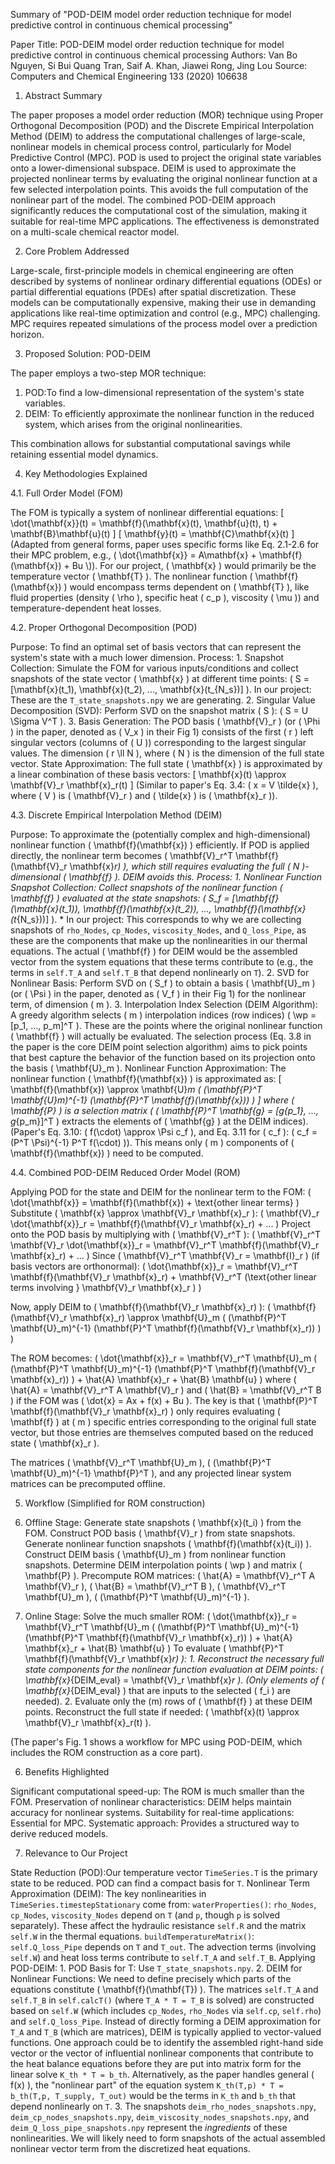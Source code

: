 Summary of "POD-DEIM model order reduction technique for model predictive control in continuous chemical processing"

Paper Title: POD-DEIM model order reduction technique for model predictive control in continuous chemical processing
Authors: Van Bo Nguyen, Si Bui Quang Tran, Saif A. Khan, Jiawei Rong, Jing Lou
Source: Computers and Chemical Engineering 133 (2020) 106638

1. Abstract Summary

The paper proposes a model order reduction (MOR) technique using Proper Orthogonal Decomposition (POD) and the Discrete Empirical Interpolation Method (DEIM) to address the computational challenges of large-scale, nonlinear models in chemical process control, particularly for Model Predictive Control (MPC).
POD is used to project the original state variables onto a lower-dimensional subspace. DEIM is used to approximate the projected nonlinear terms by evaluating the original nonlinear function at a few selected interpolation points. This avoids the full computation of the nonlinear part of the model.
The combined POD-DEIM approach significantly reduces the computational cost of the simulation, making it suitable for real-time MPC applications. The effectiveness is demonstrated on a multi-scale chemical reactor model.

2. Core Problem Addressed

Large-scale, first-principle models in chemical engineering are often described by systems of nonlinear ordinary differential equations (ODEs) or partial differential equations (PDEs) after spatial discretization. These models can be computationally expensive, making their use in demanding applications like real-time optimization and control (e.g., MPC) challenging. MPC requires repeated simulations of the process model over a prediction horizon.

3. Proposed Solution: POD-DEIM

The paper employs a two-step MOR technique:

1.  POD:To find a low-dimensional representation of the system's state variables.
2.  DEIM: To efficiently approximate the nonlinear function in the reduced system, which arises from the original nonlinearities.

This combination allows for substantial computational savings while retaining essential model dynamics.

4. Key Methodologies Explained

4.1. Full Order Model (FOM)

The FOM is typically a system of nonlinear differential equations:
\[ \\dot{\\mathbf{x}}(t) = \\mathbf{f}(\\mathbf{x}(t), \\mathbf{u}(t), t) + \\mathbf{B}\\mathbf{u}(t) \]
\[ \\mathbf{y}(t) = \\mathbf{C}\\mathbf{x}(t) \]
(Adapted from general forms, paper uses specific forms like Eq. 2.1-2.6 for their MPC problem, e.g., \( \\dot{\\mathbf{x}} = A\\mathbf{x} + \\mathbf{f}(\\mathbf{x}) + Bu \\)).
For our project, \( \\mathbf{x} \) would primarily be the temperature vector \( \\mathbf{T} \). The nonlinear function \( \\mathbf{f}(\\mathbf{x}) \) would encompass terms dependent on \( \\mathbf{T} \), like fluid properties (density \( \\rho \), specific heat \( c_p \), viscosity \( \mu \)) and temperature-dependent heat losses.

4.2. Proper Orthogonal Decomposition (POD)

Purpose: To find an optimal set of basis vectors that can represent the system's state with a much lower dimension.
Process:
    1.  Snapshot Collection: Simulate the FOM for various inputs/conditions and collect snapshots of the state vector \( \\mathbf{x} \) at different time points: \( S = [\\mathbf{x}(t_1), \\mathbf{x}(t_2), ..., \\mathbf{x}(t_{N_s})] \).
         In our project: These are the `T_state_snapshots.npy` we are generating.
    2.  Singular Value Decomposition (SVD): Perform SVD on the snapshot matrix \( S \): \( S = U \\Sigma V^T \).
    3.  Basis Generation: The POD basis \( \\mathbf{V}_r \) (or \( \\Phi \) in the paper, denoted as \( V_x \) in their Fig 1) consists of the first \( r \) left singular vectors (columns of \( U \)) corresponding to the largest singular values. The dimension \( r \\ll N \), where \( N \) is the dimension of the full state vector.
State Approximation: The full state \( \\mathbf{x} \) is approximated by a linear combination of these basis vectors:
    \[ \\mathbf{x}(t) \\approx \\mathbf{V}_r \\mathbf{x}_r(t) \]
    (Similar to paper's Eq. 3.4: \( x = V \\tilde{x} \), where \( V \) is \( \\mathbf{V}_r \) and \( \\tilde{x} \) is \( \mathbf{x}_r \)).

4.3. Discrete Empirical Interpolation Method (DEIM)

Purpose: To approximate the (potentially complex and high-dimensional) nonlinear function \( \\mathbf{f}(\\mathbf{x}) \) efficiently. If POD is applied directly, the nonlinear term becomes \( \\mathbf{V}_r^T \\mathbf{f}(\\mathbf{V}_r \\mathbf{x}_r) \), which still requires evaluating the full \( N \)-dimensional \( \\mathbf{f} \). DEIM avoids this.
Process:
    1.  Nonlinear Function Snapshot Collection: Collect snapshots of the nonlinear function \( \\mathbf{f} \) evaluated at the state snapshots: \( S_f = [\\mathbf{f}(\\mathbf{x}(t_1)), \\mathbf{f}(\\mathbf{x}(t_2)), ..., \\mathbf{f}(\\mathbf{x}(t_{N_s}))] \).
        *   In our project: This corresponds to why we are collecting snapshots of `rho_Nodes`, `cp_Nodes`, `viscosity_Nodes`, and `Q_loss_Pipe`, as these are the components that make up the nonlinearities in our thermal equations. The actual \( \mathbf{f} \) for DEIM would be the assembled vector from the system equations that these terms contribute to (e.g., the terms in `self.T_A` and `self.T_B` that depend nonlinearly on `T`).
    2.  SVD for Nonlinear Basis: Perform SVD on \( S_f \) to obtain a basis \( \\mathbf{U}_m \) (or \( \\Psi \) in the paper, denoted as \( V_f \) in their Fig 1) for the nonlinear term, of dimension \( m \).
    3.  Interpolation Index Selection (DEIM Algorithm):
        A greedy algorithm selects \( m \) interpolation indices (row indices) \( \\wp = [p_1, ..., p_m]^T \). These are the points where the original nonlinear function \( \\mathbf{f} \) will actually be evaluated.
        The selection process (Eq. 3.8 in the paper is the core DEIM point selection algorithm) aims to pick points that best capture the behavior of the function based on its projection onto the basis \( \mathbf{U}_m \).
Nonlinear Function Approximation: The nonlinear function \( \\mathbf{f}(\\mathbf{x}) \) is approximated as:
    \[ \\mathbf{f}(\\mathbf{x}) \\approx \\mathbf{U}_m ( (\\mathbf{P}^T \\mathbf{U}_m)^{-1} (\\mathbf{P}^T \\mathbf{f}(\\mathbf{x})) ) \]
    where \( \\mathbf{P} \) is a selection matrix ( \( \\mathbf{P}^T \\mathbf{g} = [g_{p_1}, ..., g_{p_m}]^T \) extracts the elements of \( \\mathbf{g} \) at the DEIM indices).
    (Paper's Eq. 3.10: \( f(\\cdot) \\approx \\Psi c_f \), and Eq. 3.11 for \( c_f \): \( c_f = (P^T \\Psi)^{-1} P^T f(\\cdot) \)).
    This means only \( m \) components of \( \\mathbf{f}(\\mathbf{x}) \) need to be computed.

4.4. Combined POD-DEIM Reduced Order Model (ROM)

Applying POD for the state and DEIM for the nonlinear term to the FOM:
\( \\dot{\\mathbf{x}} = \\mathbf{f}(\\mathbf{x}) + \\text{other linear terms} \)
Substitute \( \\mathbf{x} \\approx \\mathbf{V}_r \\mathbf{x}_r \):
\( \\mathbf{V}_r \\dot{\\mathbf{x}}_r = \\mathbf{f}(\\mathbf{V}_r \\mathbf{x}_r) + ... \)
Project onto the POD basis by multiplying with \( \\mathbf{V}_r^T \):
\( \\mathbf{V}_r^T \\mathbf{V}_r \\dot{\\mathbf{x}}_r = \\mathbf{V}_r^T \\mathbf{f}(\\mathbf{V}_r \\mathbf{x}_r) + ... \)
Since \( \\mathbf{V}_r^T \\mathbf{V}_r = \\mathbf{I}_r \) (if basis vectors are orthonormal):
\( \\dot{\\mathbf{x}}_r = \\mathbf{V}_r^T \\mathbf{f}(\\mathbf{V}_r \\mathbf{x}_r) + \\mathbf{V}_r^T (\text{other linear terms involving } \\mathbf{V}_r \\mathbf{x}_r ) \)

Now, apply DEIM to \( \\mathbf{f}(\\mathbf{V}_r \\mathbf{x}_r) \):
\( \\mathbf{f}(\\mathbf{V}_r \\mathbf{x}_r) \\approx \\mathbf{U}_m ( (\\mathbf{P}^T \\mathbf{U}_m)^{-1} (\\mathbf{P}^T \\mathbf{f}(\\mathbf{V}_r \\mathbf{x}_r)) ) \)

The ROM becomes:
\( \\dot{\\mathbf{x}}_r = \\mathbf{V}_r^T \\mathbf{U}_m ( (\\mathbf{P}^T \\mathbf{U}_m)^{-1} (\\mathbf{P}^T \\mathbf{f}(\\mathbf{V}_r \\mathbf{x}_r)) ) + \hat{A} \\mathbf{x}_r + \hat{B} \\mathbf{u} \)
where \( \hat{A} = \\mathbf{V}_r^T A \\mathbf{V}_r \) and \( \hat{B} = \\mathbf{V}_r^T B \) if the FOM was \( \\dot{x} = Ax + f(x) + Bu \).
The key is that \( \\mathbf{P}^T \\mathbf{f}(\\mathbf{V}_r \\mathbf{x}_r) \) only requires evaluating \( \\mathbf{f} \) at \( m \) specific entries corresponding to the original full state vector, but those entries are themselves computed based on the reduced state \( \mathbf{x}_r \).

The matrices \( \\mathbf{V}_r^T \\mathbf{U}_m \), \( (\\mathbf{P}^T \\mathbf{U}_m)^{-1} \\mathbf{P}^T \), and any projected linear system matrices can be precomputed offline.

5. Workflow (Simplified for ROM construction)

1.  Offline Stage:
     Generate state snapshots \( \\mathbf{x}(t_i) \) from the FOM.
     Construct POD basis \( \\mathbf{V}_r \) from state snapshots.
     Generate nonlinear function snapshots \( \\mathbf{f}(\\mathbf{x}(t_i)) \).
     Construct DEIM basis \( \\mathbf{U}_m \) from nonlinear function snapshots.
     Determine DEIM interpolation points \( \\wp \) and matrix \( \\mathbf{P} \).
      Precompute ROM matrices: \( \\hat{A} = \\mathbf{V}_r^T A \\mathbf{V}_r \), \( \\hat{B} = \\mathbf{V}_r^T B \), \( \\mathbf{V}_r^T \\mathbf{U}_m \), \( (\\mathbf{P}^T \\mathbf{U}_m)^{-1} \).
2.  Online Stage:
     Solve the much smaller ROM:
        \( \\dot{\\mathbf{x}}_r = \\mathbf{V}_r^T \\mathbf{U}_m ( (\\mathbf{P}^T \\mathbf{U}_m)^{-1} (\\mathbf{P}^T \\mathbf{f}(\\mathbf{V}_r \\mathbf{x}_r)) ) + \hat{A} \\mathbf{x}_r + \hat{B} \\mathbf{u} \)
      To evaluate \( \\mathbf{P}^T \\mathbf{f}(\\mathbf{V}_r \\mathbf{x}_r) \):
        1.  Reconstruct the necessary full state components for the nonlinear function evaluation at DEIM points: \( \\mathbf{x}_{DEIM\_eval} = \\mathbf{V}_r \\mathbf{x}_r \). (Only elements of \( \mathbf{x}_{DEIM\_eval} \) that are inputs to the selected \( f_i \) are needed).
        2.  Evaluate only the \(m\) rows of \( \\mathbf{f} \) at these DEIM points.
     Reconstruct the full state if needed: \( \\mathbf{x}(t) \\approx \\mathbf{V}_r \\mathbf{x}_r(t) \).

(The paper's Fig. 1 shows a workflow for MPC using POD-DEIM, which includes the ROM construction as a core part).

 6. Benefits Highlighted

Significant computational speed-up: The ROM is much smaller than the FOM.
Preservation of nonlinear characteristics: DEIM helps maintain accuracy for nonlinear systems.
Suitability for real-time applications: Essential for MPC.
Systematic approach: Provides a structured way to derive reduced models.

7. Relevance to Our Project

State Reduction (POD):Our temperature vector `TimeSeries.T` is the primary state to be reduced. POD can find a compact basis for `T`.
   Nonlinear Term Approximation (DEIM): The key nonlinearities in `TimeSeries.timestepStationary` come from:
       `waterProperties()`: `rho_Nodes`, `cp_Nodes`, `viscosity_Nodes` depend on `T` (and `p`, though `p` is solved separately). These affect the hydraulic resistance `self.R` and the matrix `self.W` in the thermal equations.
       `buildTemperatureMatrix()`: `self.Q_loss_Pipe` depends on `T` and `T_out`. The advection terms (involving `self.W`) and heat loss terms contribute to `self.T_A` and `self.T_B`.
Applying POD-DEIM:
    1.  POD Basis for T: Use `T_state_snapshots.npy`.
    2.  DEIM for Nonlinear Functions:
           We need to define precisely which parts of the equations constitute \( \mathbf{f}(\mathbf{T}) \).
          The matrices `self.T_A` and `self.T_B` in `self.calcT()` (where `T_A * T = T_B` is solved) are constructed based on `self.W` (which includes `cp_Nodes`, `rho_Nodes` via `self.cp`, `self.rho`) and `self.Q_loss_Pipe`.
          Instead of directly forming a DEIM approximation for `T_A` and `T_B` (which are matrices), DEIM is typically applied to vector-valued functions.
          One approach could be to identify the assembled right-hand side vector or the vector of influential nonlinear components that contribute to the heat balance equations before they are put into matrix form for the linear solve `K_th * T = b_th`.
         Alternatively, as the paper handles general \( f(x) \), the "nonlinear part" of the equation system `K_th(T,p) * T = b_th(T,p, T_supply, T_out)` would be the terms in `K_th` and `b_th` that depend nonlinearly on `T`.
    3.  The snapshots `deim_rho_nodes_snapshots.npy`, `deim_cp_nodes_snapshots.npy`, `deim_viscosity_nodes_snapshots.npy`, and `deim_Q_loss_pipe_snapshots.npy` represent the *ingredients* of these nonlinearities. We will likely need to form snapshots of the actual assembled nonlinear vector term from the discretized heat equations.

